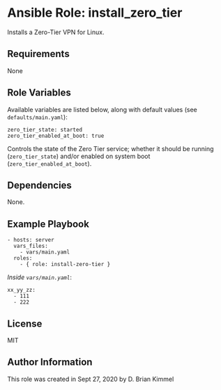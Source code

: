 # Ansible Role: install_zero_tier

Installs a Zero-Tier VPN for Linux.

## Requirements

None

## Role Variables

Available variables are listed below, along with default values (see `defaults/main.yaml`):

    zero_tier_state: started
    zero_tier_enabled_at_boot: true

Controls the state of the Zero Tier service; whether it should be running (`zero_tier_state`) and/or enabled on system boot (`zero_tier_enabled_at_boot`).

## Dependencies

None.

## Example Playbook

    - hosts: server
      vars_files:
        - vars/main.yaml
      roles:
        - { role: install-zero-tier }

*Inside `vars/main.yaml`*:

    xx_yy_zz:
      - 111
      - 222

## License

MIT

## Author Information

This role was created in Sept 27, 2020 by D. Brian Kimmel
